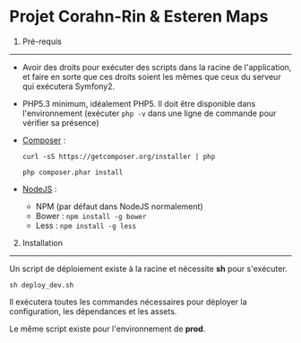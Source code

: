 Projet Corahn-Rin & Esteren Maps
========================

1) Pré-requis
----------------------------------

 - Avoir des droits pour exécuter des scripts dans la racine de l'application, et faire en sorte que ces droits soient les mêmes que ceux du serveur qui exécutera Symfony2.
 - PHP5.3 minimum, idéalement PHP5. Il doit être disponible dans l'environnement (exécuter `php -v` dans une ligne de commande pour vérifier sa présence)
 - [Composer](https://getcomposer.org/download/) :

     `curl -sS https://getcomposer.org/installer | php`

     `php composer.phar install`

 - [NodeJS](http://nodejs.org/download/) :
     - NPM (par défaut dans NodeJS normalement)
     - Bower : `npm install -g bower`
     - Less : `npm install -g less`


2) Installation
----------------------------------

Un script de déploiement existe à la racine et nécessite **sh** pour s'exécuter.

`sh deploy_dev.sh`

Il exécutera toutes les commandes nécessaires pour déployer la configuration, les dépendances et les assets.

Le même script existe pour l'environnement de **prod**.
